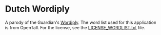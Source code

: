 # Dutch Wordiply

A parody of the Guardian's [Wordiply](https://www.wordiply.com/). The word list used for this application is from OpenTall. For the license, see the [LICENSE_WORDLIST.txt](./LICENSE_WORDLIST.txt) file.